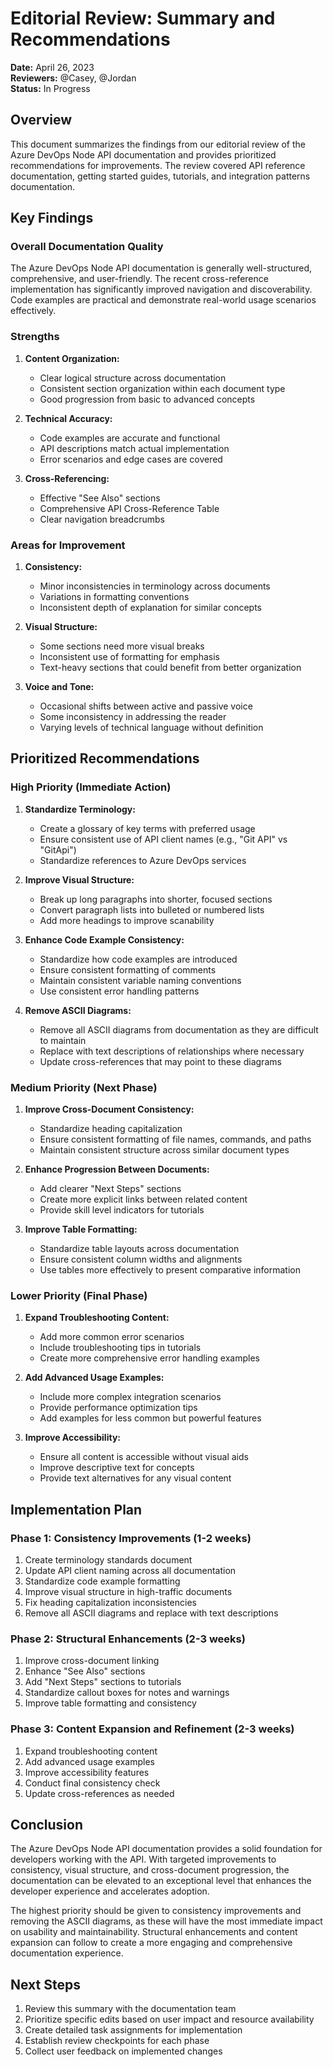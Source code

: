 # Editorial Review: Summary and Recommendations

**Date:** April 26, 2023  
**Reviewers:** @Casey, @Jordan  
**Status:** In Progress

## Overview

This document summarizes the findings from our editorial review of the Azure DevOps Node API documentation and provides prioritized recommendations for improvements. The review covered API reference documentation, getting started guides, tutorials, and integration patterns documentation.

## Key Findings

### Overall Documentation Quality

The Azure DevOps Node API documentation is generally well-structured, comprehensive, and user-friendly. The recent cross-reference implementation has significantly improved navigation and discoverability. Code examples are practical and demonstrate real-world usage scenarios effectively.

### Strengths

1. **Content Organization:**
   - Clear logical structure across documentation
   - Consistent section organization within each document type
   - Good progression from basic to advanced concepts

2. **Technical Accuracy:**
   - Code examples are accurate and functional
   - API descriptions match actual implementation
   - Error scenarios and edge cases are covered

3. **Cross-Referencing:**
   - Effective "See Also" sections
   - Comprehensive API Cross-Reference Table
   - Clear navigation breadcrumbs

### Areas for Improvement

1. **Consistency:**
   - Minor inconsistencies in terminology across documents
   - Variations in formatting conventions
   - Inconsistent depth of explanation for similar concepts

2. **Visual Structure:**
   - Some sections need more visual breaks
   - Inconsistent use of formatting for emphasis
   - Text-heavy sections that could benefit from better organization

3. **Voice and Tone:**
   - Occasional shifts between active and passive voice
   - Some inconsistency in addressing the reader
   - Varying levels of technical language without definition

## Prioritized Recommendations

### High Priority (Immediate Action)

1. **Standardize Terminology:**
   - Create a glossary of key terms with preferred usage
   - Ensure consistent use of API client names (e.g., "Git API" vs "GitApi")
   - Standardize references to Azure DevOps services

2. **Improve Visual Structure:**
   - Break up long paragraphs into shorter, focused sections
   - Convert paragraph lists into bulleted or numbered lists
   - Add more headings to improve scanability

3. **Enhance Code Example Consistency:**
   - Standardize how code examples are introduced
   - Ensure consistent formatting of comments
   - Maintain consistent variable naming conventions
   - Use consistent error handling patterns

4. **Remove ASCII Diagrams:**
   - Remove all ASCII diagrams from documentation as they are difficult to maintain
   - Replace with text descriptions of relationships where necessary
   - Update cross-references that may point to these diagrams

### Medium Priority (Next Phase)

1. **Improve Cross-Document Consistency:**
   - Standardize heading capitalization
   - Ensure consistent formatting of file names, commands, and paths
   - Maintain consistent structure across similar document types

2. **Enhance Progression Between Documents:**
   - Add clearer "Next Steps" sections
   - Create more explicit links between related content
   - Provide skill level indicators for tutorials

3. **Improve Table Formatting:**
   - Standardize table layouts across documentation
   - Ensure consistent column widths and alignments
   - Use tables more effectively to present comparative information

### Lower Priority (Final Phase)

1. **Expand Troubleshooting Content:**
   - Add more common error scenarios
   - Include troubleshooting tips in tutorials
   - Create more comprehensive error handling examples

2. **Add Advanced Usage Examples:**
   - Include more complex integration scenarios
   - Provide performance optimization tips
   - Add examples for less common but powerful features

3. **Improve Accessibility:**
   - Ensure all content is accessible without visual aids
   - Improve descriptive text for concepts
   - Provide text alternatives for any visual content

## Implementation Plan

### Phase 1: Consistency Improvements (1-2 weeks)

1. Create terminology standards document
2. Update API client naming across all documentation
3. Standardize code example formatting
4. Improve visual structure in high-traffic documents
5. Fix heading capitalization inconsistencies
6. Remove all ASCII diagrams and replace with text descriptions

### Phase 2: Structural Enhancements (2-3 weeks)

1. Improve cross-document linking
2. Enhance "See Also" sections
3. Add "Next Steps" sections to tutorials
4. Standardize callout boxes for notes and warnings
5. Improve table formatting and consistency

### Phase 3: Content Expansion and Refinement (2-3 weeks)

1. Expand troubleshooting content
2. Add advanced usage examples
3. Improve accessibility features
4. Conduct final consistency check
5. Update cross-references as needed

## Conclusion

The Azure DevOps Node API documentation provides a solid foundation for developers working with the API. With targeted improvements to consistency, visual structure, and cross-document progression, the documentation can be elevated to an exceptional level that enhances the developer experience and accelerates adoption.

The highest priority should be given to consistency improvements and removing the ASCII diagrams, as these will have the most immediate impact on usability and maintainability. Structural enhancements and content expansion can follow to create a more engaging and comprehensive documentation experience.

## Next Steps

1. Review this summary with the documentation team
2. Prioritize specific edits based on user impact and resource availability
3. Create detailed task assignments for implementation
4. Establish review checkpoints for each phase
5. Collect user feedback on implemented changes 